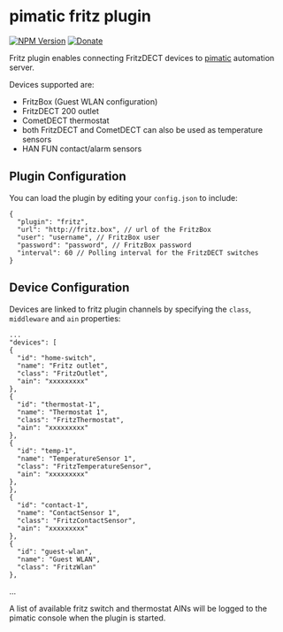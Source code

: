 # pimatic fritz plugin
[![NPM Version](https://img.shields.io/npm/v/pimatic-fritz.svg)](https://www.npmjs.com/package/pimatic-fritz)
[![Donate](https://img.shields.io/badge/Donate-PayPal-green.svg)](https://www.paypal.com/cgi-bin/webscr?cmd=_s-xclick&hosted_button_id=9NUJAVLPHUSTW)

Fritz plugin enables connecting FritzDECT devices to [pimatic](http://pimatic.org) automation server.

Devices supported are:

  - FritzBox (Guest WLAN configuration)
  - FritzDECT 200 outlet
  - CometDECT thermostat
  - both FritzDECT and CometDECT can also be used as temperature sensors
  - HAN FUN contact/alarm sensors


## Plugin Configuration

You can load the plugin by editing your `config.json` to include:

    {
      "plugin": "fritz",
      "url": "http://fritz.box", // url of the FritzBox
      "user": "username", // FritzBox user
      "password": "password", // FritzBox password
      "interval": 60 // Polling interval for the FritzDECT switches
    }


## Device Configuration

Devices are linked to fritz plugin channels by specifying the `class`, `middleware` and `ain` properties:

    ...
    "devices": [
    {
      "id": "home-switch",
      "name": "Fritz outlet",
      "class": "FritzOutlet",
      "ain": "xxxxxxxxx"
    },
    {
      "id": "thermostat-1",
      "name": "Thermostat 1",
      "class": "FritzThermostat",
      "ain": "xxxxxxxxx"
    },
    {
      "id": "temp-1",
      "name": "TemperatureSensor 1",
      "class": "FritzTemperatureSensor",
      "ain": "xxxxxxxxx"
    },
    },
    {
      "id": "contact-1",
      "name": "ContactSensor 1",
      "class": "FritzContactSensor",
      "ain": "xxxxxxxxx"
    },
    {
      "id": "guest-wlan",
      "name": "Guest WLAN",
      "class": "FritzWlan"
    },
  ...

A list of available fritz switch and thermostat AINs will be logged to the pimatic console when the plugin is started.
